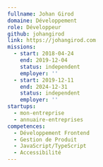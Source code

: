 ```yaml
---
fullname: Johan Girod
domaine: Développement
role: Développeur
github: johangirod
link: https://johangirod.com
missions:
  - start: 2018-04-24
    end: 2019-12-04
    status: independent
    employer: ''
  - start: 2019-12-11
    end: 2024-12-31
    status: independent
    employer: ''
startups:
  - mon-entreprise
  - annuaire-entreprises
competences:
  - Développement Frontend
  - Gestion de Produit
  - JavaScript/TypeScript
  - Accessibilité
---
```

